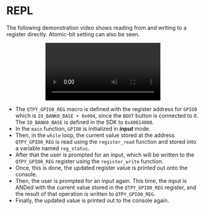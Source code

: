 # REPL

The following demonstration video shows reading from and writing to a register directly. Atomic-bit setting can also be seen.

<div align='center'>
  <video src='https://user-images.githubusercontent.com/56625259/200098701-47202c52-a8ca-426d-9a1c-b52858556510.mp4'>
</div>

- The `QTPY_GPIO0_REG` macro is defined with the register address for `GPIO0` which is `IO_BANK0_BASE + 0x004`, since the `BOOT` button is connected to it. The
  `IO_BANK0_BASE` is defined in the SDK to `0x40014000`.
- In the `main` function, `GPIO0` is initialized in ***input*** mode.
- Then, in the `while` loop, the current value stored at the address `QTPY_GPIO0_REG` is read using the `register_read` function and stored into a variable named
  `reg_status`.
- After that the user is prompted for an input, which will be written to the `QTPY_GPIO0_REG` register using the `register_write` function.
- Once, this is done, the updated register value is printed out onto the console.
- Then, the user is prompted for an input again. This time, the input is ANDed with the current value stored in the `QTPY_GPIO0_REG` register, and the result
  of that operation is written to `QTPY_GPIO0_REG`.
- Finally, the updated value is printed out to the console again.
